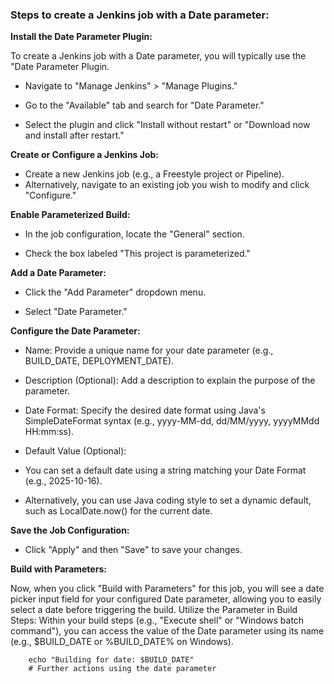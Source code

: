 

### Steps to create a Jenkins job with a Date parameter:


 **Install the Date Parameter Plugin:**

To create a Jenkins job with a Date parameter, you will typically use the "Date Parameter Plugin.

  - Navigate to "Manage Jenkins" > "Manage Plugins."
  
  - Go to the "Available" tab and search for "Date Parameter."
  - Select the plugin and click "Install without restart" or "Download now and install after restart."

 **Create or Configure a Jenkins Job:**
 
   - Create a new Jenkins job (e.g., a Freestyle project or Pipeline).
   - Alternatively, navigate to an existing job you wish to modify and click "Configure."


**Enable Parameterized Build:**

  - In the job configuration, locate the "General" section.

  - Check the box labeled "This project is parameterized."

**Add a Date Parameter:**

   - Click the "Add Parameter" dropdown menu.

   - Select "Date Parameter."

**Configure the Date Parameter:**

 - Name: Provide a unique name for your date parameter (e.g., BUILD_DATE, DEPLOYMENT_DATE).

 - Description (Optional): Add a description to explain the purpose of the parameter.

 - Date Format: Specify the desired date format using Java's SimpleDateFormat syntax (e.g., yyyy-MM-dd, dd/MM/yyyy, yyyyMMdd HH:mm:ss).

 - Default Value (Optional):

- You can set a default date using a string matching your Date Format (e.g., 2025-10-16).

- Alternatively, you can use Java coding style to set a dynamic default, such as LocalDate.now() for the current date.

**Save the Job Configuration:**
 
 - Click "Apply" and then "Save" to save your changes.


**Build with Parameters:**

Now, when you click "Build with Parameters" for this job, you will see a date picker input field for your configured Date parameter, allowing you to easily select a date before triggering the build.
Utilize the Parameter in Build Steps:
Within your build steps (e.g., "Execute shell" or "Windows batch command"), you can access the value of the Date parameter using its name (e.g., $BUILD_DATE or %BUILD_DATE% on Windows).

```
    echo "Building for date: $BUILD_DATE"
    # Further actions using the date parameter
```
